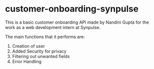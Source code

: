 # customer-onboarding-synpulse

This is a basic customer onboarding API made by Nandini Gupta for the work as a web development intern at Synpulse. 

The main functions that it performs are:
1. Creation of user
2. Added Security for privacy
3. Filtering out unwanted fields
4. Error Handling
